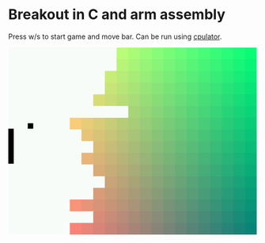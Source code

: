 # Breakout in C and arm assembly

Press w/s to start game and move bar.
Can be run using [cpulator](https://cpulator.01xz.net/?sys=arm-de1soc).

![Example image](example.png)
